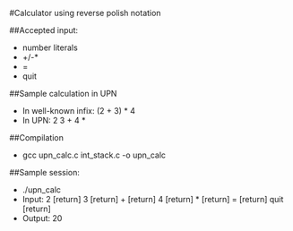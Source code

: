 #Calculator using reverse polish notation

##Accepted input:
*   number literals
*   +/-*
*   =
*   quit

##Sample calculation in UPN
*   In well-known infix: (2 + 3) * 4
*   In UPN: 2 3 + 4 *

##Compilation
* gcc upn\_calc.c int\_stack.c -o upn_calc

##Sample session:
* ./upn_calc
*  Input: 2 [return] 3 [return] + [return] 4 [return] * [return] = [return] quit [return]
*  Output: 20
